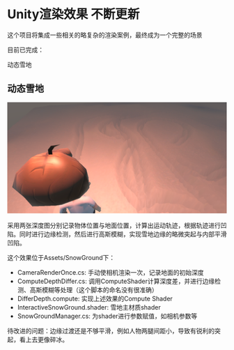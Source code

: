 # Unity渲染效果 不断更新

这个项目将集成一些相关的略复杂的渲染案例，最终成为一个完整的场景

目前已完成：

动态雪地



## 动态雪地



<img src="./README.assets/image-20230731163813301.png" alt="image-20230731163813301" style="zoom:50%;" />

采用两张深度图分别记录物体位置与地面位置，计算出运动轨迹，根据轨迹进行凹陷。同时进行边缘检测，然后进行高斯模糊，实现雪地边缘的略微突起与内部平滑凹陷。

这个效果位于Assets/SnowGround下：

- CameraRenderOnce.cs: 手动使相机渲染一次，记录地面的初始深度
- ComputeDepthDiffer.cs: 调用ComputeShader计算深度差，并进行边缘检测、高斯模糊等处理（这个脚本的命名没有很准确）
- DifferDepth.compute: 实现上述效果的Compute Shader
- InteractiveSnowGround.shader: 雪地主材质shader
- SnowGroundManager.cs: 为shader进行参数赋值，如相机参数等

待改进的问题：边缘过渡还是不够平滑，例如人物两腿间距小，导致有锐利的突起，看上去更像碎冰。